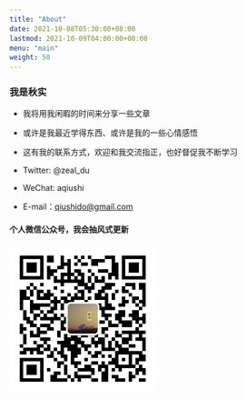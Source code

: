 ```yaml
---
title: "About"
date: 2021-10-08T05:30:00+08:00
lastmod: 2021-10-09T04:00:00+08:00
menu: "main"
weight: 50
---
```


### 我是秋实

- 我将用我闲暇的时间来分享一些文章 
- 或许是我最近学得东西、或许是我的一些心情感悟  

- 这有我的联系方式，欢迎和我交流指正，也好督促我不断学习   
- Twitter: @zeal_du
- WeChat: aqiushi
- E-mail：qiushido@gmail.com  

#### 个人微信公众号，我会抽风式更新  
![weixin](/img/wechat.jpg)

